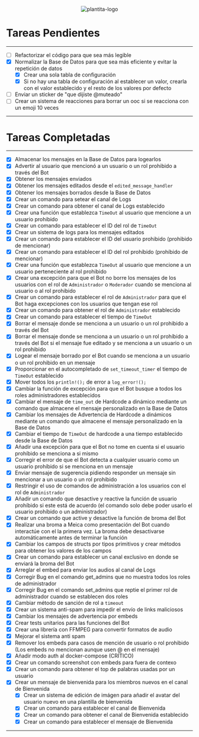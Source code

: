 <p align="center">
  <img src="https://cdn.discordapp.com/avatars/1207370166028083230/ea0ac311211f2e958535d0ed4a04935b.png?size=256" alt="plantita-logo">
</p>

# Tareas Pendientes

---

- [ ] Refactorizar el código para que sea más legible
- [x] Normalizar la Base de Datos para que sea más eficiente y evitar la repetición de datos
  - [x] Crear una sola tabla de configuración
  - [x] Si no hay una tabla de configuración al establecer un valor,
  crearla con el valor establecido y el resto de los valores por defecto
- [ ] Enviar un sticker de "que dijiste @muteado"
- [ ] Crear un sistema de reacciones para borrar un ooc si se reacciona con un emoji 10 veces

---

# Tareas Completadas

---
- [x] Almacenar los mensajes en la Base de Datos para logearlos
- [x] Advertir al usuario que mencionó a un usuario o un rol prohibido a través del Bot
- [x] Obtener los mensajes enviados
- [x] Obtener los mensajes editados desde el `edited_message_handler`
- [x] Obtener los mensajes borrados desde la Base de Datos
- [x] Crear un comando para setear el canal de Logs
- [x] Crear un comando para obtener el canal de Logs establecido
- [x] Crear una función que establezca `TimeOut` al usuario que mencione a un usuario prohibido
- [x] Crear un comando para establecer el ID del rol de `TimeOut`
- [x] Crear un sistema de logs para los mensajes editados
- [x] Crear un comando para establecer el ID del usuario prohibido (prohibido de mencionar)
- [x] Crear un comando para establecer el ID del rol prohíbido (prohíbido de mencionar)
- [x] Crear una función que establezca `TimeOut` al usuario que mencione a un usuario perteneciente al rol prohibido
- [x] Crear una excepción para que el Bot no borre los mensajes de los usuarios con el rol de `Administrador` o `Moderador` cuando se menciona al usuario o al rol prohibido
- [x] Crear un comando para establecer el rol de `Administrador` para que el Bot haga excepciones con los usuarios que tengan ese rol
- [x] Crear un comando para obtener el rol de `Administrador` establecido
- [x] Crear un comando para establecer el tiempo de `TimeOut`
- [x] Borrar el mensaje donde se menciona a un usuario o un rol prohibido a través del Bot
- [x] Borrar el mensaje donde se menciona a un usuario o un rol prohíbido a través del Bot si el mensaje fue editado y se menciona a un usuario o un rol prohibido
- [x] Logear el mensaje borrado por el Bot cuando se menciona a un usuario o un rol prohibido en un mensaje
- [x] Proporcionar en el autocompletado de `set_timeout_timer` el tiempo de `TimeOut` establecido
- [x] Mover todos los `println!();` de error a `log_error!();`
- [x] Cambiar la función de excepción para que el Bot busque a todos los roles administradores establecidos
- [x] Cambiar el mensaje de `time_out` de Hardcode a dinámico mediante un comando que almacene el mensaje personalizado en la Base de Datos
- [x] Cambiar los mensajes de Advertencia de Hardcode a dinámicos mediante un comando que almacene el mensaje personalizado en la Base de Datos
- [x] Cambiar el tiempo de `TimeOut` de hardcode a una tiempo establecido desde la Base de Datos
- [x] Añadir una excepción para que el Bot no tome en cuenta si el usuario prohíbido se menciona a si mismo
- [x] Corregir el error de que el Bot detecta a cualquier usuario como un usuario prohíbido si se menciona en un mensaje
- [x] Enviar mensaje de sugerencia pidiendo responder un mensaje sin mencionar a un usuario o un rol prohibido
- [x] Restringir el uso de comandos de administración a los usuarios con el rol de `Administrador`
- [x] Añadir un comando que desactive y reactive la función de usuario prohíbido si este está de acuerdo (el comando solo debe poder usarlo el usuario prohíbido o un administrador)
- [x] Crear un comando que active y desactive la función de broma del Bot
- [x] Realizar una broma a Meica como presentación del Bot cuando interactúe con el la primera vez. La broma debe desactivarse automáticamente antes de terminar la función
- [x] Cambiar los campos de structs por tipos primitivos y crear métodos para obtener los valores de los campos
- [x] Crear un comando para establecer un canal exclusivo en donde se enviará la broma del Bot
- [x] Arreglar el embed para enviar los audios al canal de Logs
- [x] Corregir Bug en el comando get_admins que no muestra todos los roles de administrador
- [x] Corregir Bug en el comando set_admins que reptie el primer rol de administrador cuando se establecen dos roles
- [x] Cambiar método de sanción de rol a `timeout`
- [x] Crear un sistema anti-spam para impedir el envío de links maliciosos
- [x] Cambiar los mensajes de advertencia por embeds
- [x] Crear tests unitarios para las funciones del Bot
- [x] Crear una librería con FFMPEG para convertir formatos de audio
- [x] Mejorar el sistema anti spam
- [x] Remover los embeds para casos de mención de usuario o rol prohibido (Los embeds no mencionan aunque usen @ en el mensaje)
- [x] Añadir modo auth al docker-compose (CRÍTICO)
- [x] Crear un comando screenshot con embeds para fuera de contexo
- [x] Crear un comando para obtener el top de palabras usadas por un usuario
- [x] Crear un mensaje de bienvenida para los miembros nuevos en el canal de Bienvenida
  - [x] Crear un sistema de edición de imágen para añadir el avatar del usuario nuevo en una plantilla de bienvenida
  - [x] Crear un comando para establecer el canal de Bienvenida
  - [x] Crear un comando para obtener el canal de Bienvenida establecido
  - [x] Crear un comando para establecer el mensaje de Bienvenida
---